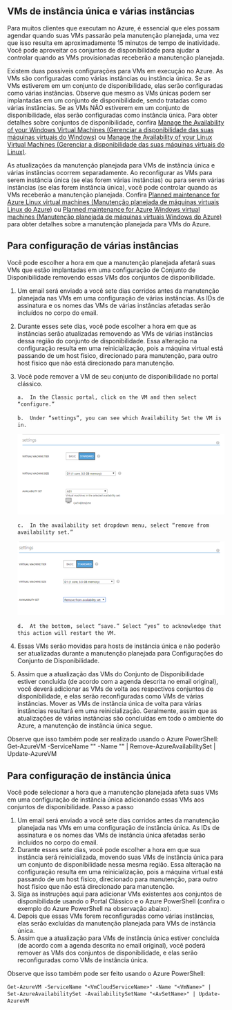 

## VMs de instância única e várias instâncias
Para muitos clientes que executam no Azure, é essencial que eles possam agendar quando suas VMs passarão pela manutenção planejada, uma vez que isso resulta em aproximadamente 15 minutos de tempo de inatividade. Você pode aproveitar os conjuntos de disponibilidade para ajudar a controlar quando as VMs provisionadas receberão a manutenção planejada.

Existem duas possíveis configurações para VMs em execução no Azure. As VMs são configuradas como várias instâncias ou instância única. Se as VMs estiverem em um conjunto de disponibilidade, elas serão configuradas como várias instâncias. Observe que mesmo as VMs únicas podem ser implantadas em um conjunto de disponibilidade, sendo tratadas como várias instâncias. Se as VMs NÃO estiverem em um conjunto de disponibilidade, elas serão configuradas como instância única. Para obter detalhes sobre conjuntos de disponibilidade, confira [Manage the Availability of your Windows Virtual Machines (Gerenciar a disponibilidade das suas máquinas virtuais do Windows)](../articles/virtual-machines/virtual-machines-windows-manage-availability.md) ou [Manage the Availability of your Linux Virtual Machines (Gerenciar a disponibilidade das suas máquinas virtuais do Linux)](../articles/virtual-machines/virtual-machines-linux-manage-availability.md).

As atualizações da manutenção planejada para VMs de instância única e várias instâncias ocorrem separadamente. Ao reconfigurar as VMs para serem instância única (se elas forem várias instâncias) ou para serem várias instâncias (se elas forem instância única), você pode controlar quando as VMs receberão a manutenção planejada. Confira [Planned maintenance for Azure Linux virtual machines (Manutenção planejada de máquinas virtuais Linux do Azure)](../articles/virtual-machines/virtual-machines-linux-planned-maintenance.md) ou [Planned maintenance for Azure Windows virtual machines (Manutenção planejada de máquinas virtuais Windows do Azure)](../articles/virtual-machines/virtual-machines-windows-planned-maintenance.md) para obter detalhes sobre a manutenção planejada para VMs do Azure.

## Para configuração de várias instâncias
Você pode escolher a hora em que a manutenção planejada afetará suas VMs que estão implantadas em uma configuração de Conjunto de Disponibilidade removendo essas VMs dos conjuntos de disponibilidade.
1.	Um email será enviado a você sete dias corridos antes da manutenção planejada nas VMs em uma configuração de várias instâncias. As IDs de assinatura e os nomes das VMs de várias instâncias afetadas serão incluídos no corpo do email.
2.	Durante esses sete dias, você pode escolher a hora em que as instâncias serão atualizadas removendo as VMs de várias instâncias dessa região do conjunto de disponibilidade. Essa alteração na configuração resulta em uma reinicialização, pois a máquina virtual está passando de um host físico, direcionado para manutenção, para outro host físico que não está direcionado para manutenção. 
3.	Você pode remover a VM de seu conjunto de disponibilidade no portal clássico. 
   
        a.	In the Classic portal, click on the VM and then select “configure.” 
        
        b.	Under “settings”, you can see which Availability Set the VM is in.
        
    ![Seleção do conjunto de disponibilidade](./media/virtual-machines-planned-maintenance-schedule/availabilitysetselection.png)

        c.	In the availability set dropdown menu, select “remove from availability set.”
        
    ![Remover do conjunto](./media/virtual-machines-planned-maintenance-schedule/availabilitysetselectionconfiguration.png)

        d.	At the bottom, select “save.” Select “yes” to acknowledge that this action will restart the VM.
4.	Essas VMs serão movidas para hosts de instância única e não poderão ser atualizadas durante a manutenção planejada para Configurações do Conjunto de Disponibilidade.
5.	Assim que a atualização das VMs do Conjunto de Disponibilidade estiver concluída (de acordo com a agenda descrita no email original), você deverá adicionar as VMs de volta aos respectivos conjuntos de disponibilidade, e elas serão reconfiguradas como VMs de várias instâncias. Mover as VMs de instância única de volta para várias instâncias resultará em uma reinicialização. Geralmente, assim que as atualizações de várias instâncias são concluídas em todo o ambiente do Azure, a manutenção de instância única segue.

Observe que isso também pode ser realizado usando o Azure PowerShell: Get-AzureVM -ServiceName "<VmCloudServiceName>" -Name "<VmName>" | Remove-AzureAvailabilitySet | Update-AzureVM

## Para configuração de instância única
Você pode selecionar a hora que a manutenção planejada afeta suas VMs em uma configuração de instância única adicionando essas VMs aos conjuntos de disponibilidade. Passo a passo
1.	Um email será enviado a você sete dias corridos antes da manutenção planejada nas VMs em uma configuração de instância única. As IDs de assinatura e os nomes das VMs de instância única afetadas serão incluídos no corpo do email. 
2.	Durante esses sete dias, você pode escolher a hora em que sua instância será reinicializada, movendo suas VMs de instância única para um conjunto de disponibilidade nessa mesma região. Essa alteração na configuração resulta em uma reinicialização, pois a máquina virtual está passando de um host físico, direcionado para manutenção, para outro host físico que não está direcionado para manutenção.
3.	Siga as instruções aqui para adicionar VMs existentes aos conjuntos de disponibilidade usando o Portal Clássico e o Azure PowerShell (confira o exemplo do Azure PowerShell na observação abaixo).
4.	Depois que essas VMs forem reconfiguradas como várias instâncias, elas serão excluídas da manutenção planejada para VMs de instância única.
5.	Assim que a atualização para VMs de instância única estiver concluída (de acordo com a agenda descrita no email original), você poderá remover as VMs dos conjuntos de disponibilidade, e elas serão reconfiguradas como VMs de instância única.

Observe que isso também pode ser feito usando o Azure PowerShell:

    Get-AzureVM -ServiceName "<VmCloudServiceName>" -Name "<VmName>" | Set-AzureAvailabilitySet -AvailabilitySetName "<AvSetName>" | Update-AzureVM

<!--Anchors-->



<!--Link references-->
[Virtual Machines Manage Availability]: virtual-machines-windows-tutorial.md
[Understand planned versus unplanned maintenance]: virtual-machines-manage-availability.md#Understand-planned-versus-unplanned-maintenance/

<!---HONumber=AcomDC_0323_2016-->